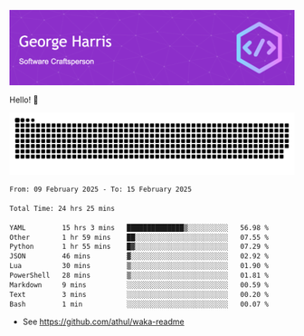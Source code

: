 ![img](./assets/github-header.png)

Hello! :wave:

<div align="center">
  <img  src="https://raw.githubusercontent.com/1999AZZAR/1999AZZAR/readme/resources/grid-snake.svg" alt="snake" />
</div>

<!--START_SECTION:waka-->

```txt
From: 09 February 2025 - To: 15 February 2025

Total Time: 24 hrs 25 mins

YAML         15 hrs 3 mins   ██████████████▒░░░░░░░░░░   56.98 %
Other        1 hr 59 mins    ██░░░░░░░░░░░░░░░░░░░░░░░   07.55 %
Python       1 hr 55 mins    █▓░░░░░░░░░░░░░░░░░░░░░░░   07.29 %
JSON         46 mins         ▓░░░░░░░░░░░░░░░░░░░░░░░░   02.92 %
Lua          30 mins         ▒░░░░░░░░░░░░░░░░░░░░░░░░   01.90 %
PowerShell   28 mins         ▒░░░░░░░░░░░░░░░░░░░░░░░░   01.81 %
Markdown     9 mins          ░░░░░░░░░░░░░░░░░░░░░░░░░   00.59 %
Text         3 mins          ░░░░░░░░░░░░░░░░░░░░░░░░░   00.20 %
Bash         1 min           ░░░░░░░░░░░░░░░░░░░░░░░░░   00.07 %
```

<!--END_SECTION:waka-->

- See <https://github.com/athul/waka-readme>
